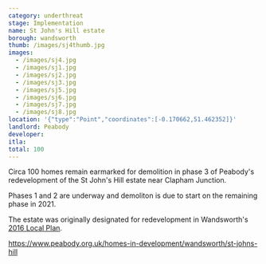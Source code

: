 ```yaml
---
category: underthreat
stage: Implementation 
name: St John's Hill estate 
borough: wandsworth
thumb: /images/sj4thumb.jpg
images:
  - /images/sj4.jpg
  - /images/sj1.jpg
  - /images/sj2.jpg
  - /images/sj3.jpg
  - /images/sj5.jpg
  - /images/sj6.jpg
  - /images/sj7.jpg
  - /images/sj8.jpg
location: '{"type":"Point","coordinates":[-0.170662,51.462352]}'
landlord: Peabody
developer:
itla:
total: 100
---
```

Circa 100 homes remain earmarked for demolition in phase 3 of Peabody's redevelopment of the St John's Hill estate near Clapham Junction.

Phases 1 and 2 are underway and demoliton is due to start on the remaining phase in 2021.

The estate was originally designated for redevelopment in Wandsworth's [2016 Local Plan](https://www.wandsworth.gov.uk/media/1937/sd_021_site_specific_sites_allocations_document__2016_.pdf).

https://www.peabody.org.uk/homes-in-development/wandsworth/st-johns-hill
